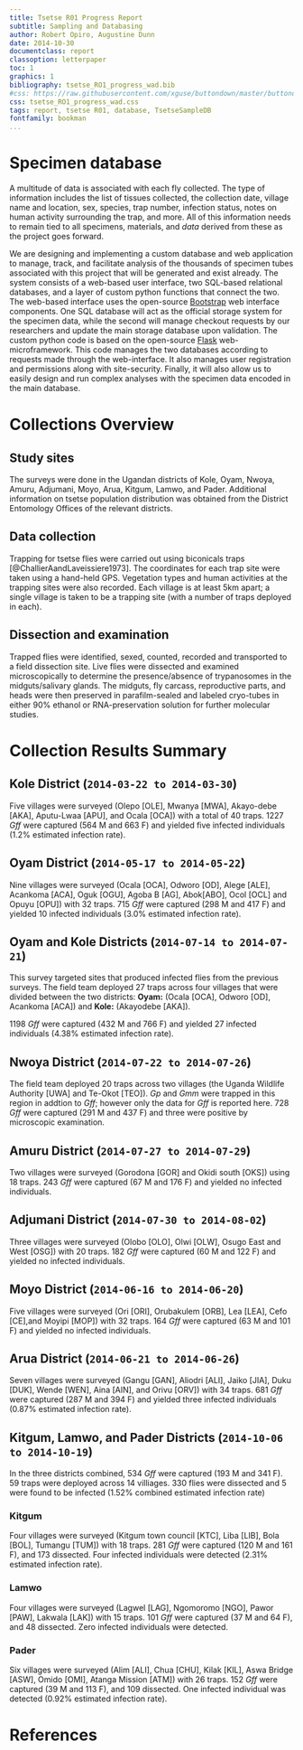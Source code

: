 ```yaml
---
title: Tsetse R01 Progress Report
subtitle: Sampling and Databasing
author: Robert Opiro, Augustine Dunn
date: 2014-10-30
documentclass: report
classoption: letterpaper
toc: 1
graphics: 1
bibliography: tsetse_RO1_progress_wad.bib
#css: https://raw.githubusercontent.com/xguse/buttondown/master/buttondown.css
css: tsetse_RO1_progress_wad.css
tags: report, tsetse R01, database, TsetseSampleDB
fontfamily: bookman
...
```



<!--
# Outline {#outline}
1. Relevant Specific Aims
	a. __SA1:__ Analyze the genomic variation in _Gff_ and its associated microbiome.
	b. __SA3:__ Discover gene-environment associations and impacts of climate change on Ugandan _Gff_.
	c. __SA4:__ Understand factors that regulate the differentiation of _Gff_ populations.
1. Sampling
	a. Times and areas Sampled
	b. asjh
1. Positives Recovery
1. Sample and Analysis Database Development
-->

# Specimen database # 

A multitude of data is associated with each fly collected.
The type of information includes the list of tissues collected, the collection date, village name and location, sex, species, trap number, infection status, notes on human activity surrounding the trap, and more.
All of this information needs to remain tied to all specimens, materials, and _data_ derived from these as the project goes forward.

We are designing and implementing a custom database and web application to manage, track, and facilitate analysis of the thousands of specimen tubes associated with this project that will be generated and exist already.
The system consists of a web-based user interface, two SQL-based relational databases, and a layer of custom python functions that connect the two.
The web-based interface uses the open-source [Bootstrap](http://getbootstrap.com/) web interface components.
One SQL database will act as the official storage system for the specimen data, while the second will manage checkout requests by our researchers and update the main storage database upon validation.
The custom python code is based on the open-source [Flask](https://github.com/mitsuhiko/flask) web-microframework.
This code manages the two databases according to requests made through the web-interface.
It also manages user registration and permissions along with site-security.
Finally, it will also allow us to easily design and run complex analyses with the specimen data encoded in the main database.



# Collections Overview #
## Study sites ##
The surveys were done in the Ugandan districts of Kole, Oyam, Nwoya, Amuru, Adjumani, Moyo, Arua, Kitgum, Lamwo, and Pader. Additional information on tsetse population distribution was obtained from the District Entomology Offices of the relevant districts. 

## Data collection ##
Trapping for tsetse flies were carried out using biconicals traps [@ChallierAandLaveissiere1973].
The coordinates for each trap site were taken using a hand-held GPS.
Vegetation types and human activities at the trapping sites were also recorded.
Each village is at least 5km apart; a single village is taken to be a trapping site (with a number of traps deployed in each).

## Dissection and examination ##
Trapped flies were identified, sexed, counted, recorded and transported to a field dissection site.
Live flies were dissected and examined microscopically to determine the presence/absence of trypanosomes in the midguts/salivary glands.
The midguts, fly carcass, reproductive parts, and heads were then preserved in parafilm-sealed and labeled cryo-tubes in either 90% ethanol or RNA-preservation solution for further molecular studies.

# Collection Results Summary #

## Kole District (`2014-03-22 to 2014-03-30`) ##
Five villages were surveyed (Olepo [OLE], Mwanya [MWA], Akayo-debe [AKA], Aputu-Lwaa [APU], and Ocala [OCA]) with a total of 40 traps.
1227 _Gff_ were captured (564 M and 663 F) and yielded five infected individuals (1.2% estimated infection rate).


## Oyam District (`2014-05-17 to 2014-05-22`) ##
Nine villages were surveyed (Ocala [OCA], Odworo [OD], Alege [ALE], Acankoma [ACA], Oguk [OGU], Agoba B [AG], Abok[ABO], Ocol [OCL] and Opuyu [OPU]) with 32 traps.
715 _Gff_ were captured (298 M and 417 F) and yielded 10 infected individuals (3.0% estimated infection rate).


## Oyam and Kole Districts (`2014-07-14 to 2014-07-21`) ##
This survey targeted sites that produced infected flies from the previous surveys.
The field team deployed 27 traps across four villages that were divided between the two districts: __Oyam:__ (Ocala [OCA], Odworo [OD], Acankoma [ACA]) and __Kole:__ (Akayodebe [AKA]).

1198 _Gff_ were captured (432 M and 766 F) and yielded 27 infected individuals (4.38% estimated infection rate).


## Nwoya District (`2014-07-22 to 2014-07-26`) ##
The field team deployed 20 traps across two villages (the Uganda Wildlife Authority [UWA] and Te-Okot [TEO]).
_Gp_ and _Gmm_ were trapped in this region in addtion to _Gff_; however only the data for _Gff_ is reported here.
728 _Gff_ were captured (291 M and 437 F) and three were positive by microscopic examination.


## Amuru District (`2014-07-27 to 2014-07-29`) ##
Two villages were surveyed (Gorodona [GOR] and Okidi south [OKS]) using 18 traps.
243 _Gff_ were captured (67 M and 176 F) and yielded no infected individuals.


## Adjumani District (`2014-07-30 to 2014-08-02`) ##
Three villages were surveyed (Olobo [OLO], Olwi [OLW], Osugo East and West [OSG]) with 20 traps.
182 _Gff_ were captured (60 M and 122 F) and yielded no infected individuals.


## Moyo District (`2014-06-16 to 2014-06-20`) ##
Five villages were surveyed (Ori [ORI], Orubakulem [ORB], Lea [LEA], Cefo [CE],and Moyipi [MOP]) with 32 traps.
164 _Gff_ were captured (63 M and 101 F) and yielded no infected individuals.


## Arua District (`2014-06-21 to 2014-06-26`) ##
Seven villages were surveyed (Gangu [GAN], Aliodri [ALI], Jaiko [JIA], Duku [DUK], Wende [WEN], Aina [AIN], and Orivu [ORV]) with 34 traps.
681 _Gff_ were captured (287 M and 394 F) and yielded three infected individuals (0.87% estimated infection rate).


## Kitgum, Lamwo, and Pader Districts (`2014-10-06 to 2014-10-19`) ##
In the three districts combined, 534 _Gff_ were captured (193 M and 341 F).
59 traps were deployed across 14 villiages.
330 flies were dissected and 5 were found to be infected (1.52% combined estimated infection rate)

### Kitgum ###
Four villages were surveyed (Kitgum town council [KTC],  Liba [LIB],  Bola [BOL],  Tumangu [TUM]) with 18 traps.
281 _Gff_ were captured (120 M and 161 F), and 173 dissected.
Four infected individuals were detected (2.31% estimated infection rate).

### Lamwo ###
Four villages were surveyed (Lagwel [LAG],  Ngomoromo [NGO],  Pawor [PAW],  Lakwala [LAK]) with 15 traps.
101 _Gff_ were captured (37 M and 64 F), and 48 dissected.
Zero infected individuals were detected.

### Pader ###
Six villages were surveyed (Alim [ALI],  Chua [CHU],  Kilak [KIL],  Aswa Bridge [ASW],  Omido [OMI],  Atanga Mission [ATM]) with 26 traps.
152 _Gff_ were captured (39 M and 113 F), and 109 dissected.
One infected individual was detected (0.92% estimated infection rate).


<!--
## XXX District (`2014-XX-XX to 2014-XX-XX`) ##
XXXX villages were surveyed (XXXX) with XXX traps.
XXX _Gff_ were captured (XXX M and XXX F), and XXX dissected.
XX infected individuals were detected (XXX% estimated infection rate).
-->

<!--
<div id='#fig:map'>
![Map of districts and villages surveyed.](/home/gus/Dropbox/uganda data/2014_Collection_Sheets_Spring-Summer/2014_full_surveyreport_20140820/Village_map_2014-10-21T20:42:32Z.png)

</div>
-->



# References 
